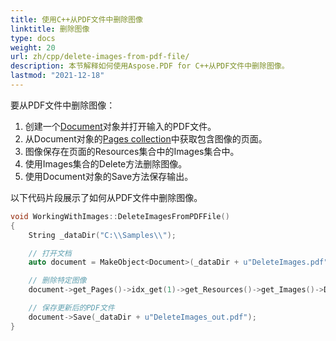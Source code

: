 ```yaml
---
title: 使用C++从PDF文件中删除图像
linktitle: 删除图像
type: docs
weight: 20
url: zh/cpp/delete-images-from-pdf-file/
description: 本节解释如何使用Aspose.PDF for C++从PDF文件中删除图像。
lastmod: "2021-12-18"
---
```


要从PDF文件中删除图像：

1. 创建一个[Document](https://reference.aspose.com/pdf/cpp/class/aspose.pdf.document)对象并打开输入的PDF文件。
1. 从Document对象的[Pages collection](https://reference.aspose.com/pdf/cpp/class/aspose.pdf.page_collection)中获取包含图像的页面。
1. 图像保存在页面的Resources集合中的Images集合中。
1. 使用Images集合的Delete方法删除图像。
1. 使用Document对象的Save方法保存输出。

以下代码片段展示了如何从PDF文件中删除图像。

```cpp
void WorkingWithImages::DeleteImagesFromPDFFile()
{
    String _dataDir("C:\\Samples\\");

    // 打开文档
    auto document = MakeObject<Document>(_dataDir + u"DeleteImages.pdf");

    // 删除特定图像
    document->get_Pages()->idx_get(1)->get_Resources()->get_Images()->Delete(1);

    // 保存更新后的PDF文件
    document->Save(_dataDir + u"DeleteImages_out.pdf");
}
```